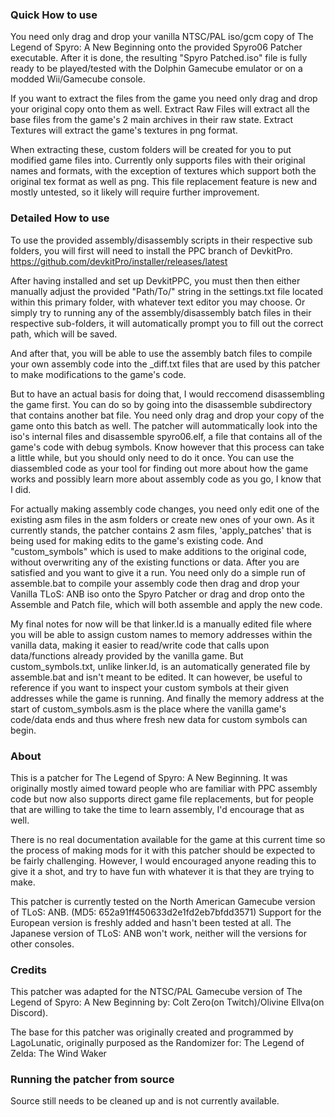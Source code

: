 ### Quick How to use

You need only drag and drop your vanilla NTSC/PAL iso/gcm copy of The Legend of Spyro:
A New Beginning onto the provided Spyro06 Patcher executable. After it is done, the
resulting "Spyro Patched.iso" file is fully ready to be played/tested with the Dolphin
Gamecube emulator or on a modded Wii/Gamecube console.

If you want to extract the files from the game you need only drag and drop your original
copy onto them as well. Extract Raw Files will extract all the base files from the game's
2 main archives in their raw state. Extract Textures will extract the game's textures in png format.

When extracting these, custom folders will be created for you to put modified game files into.
Currently only supports files with their original names and formats, with the exception of textures
which support both the original tex format as well as png. This file replacement feature is new
and mostly untested, so it likely will require further improvement.

### Detailed How to use

To use the provided assembly/disassembly scripts in their respective sub folders, you will first will need
to install the PPC branch of DevkitPro. https://github.com/devkitPro/installer/releases/latest

After having installed and set up DevkitPPC, you must then then either manually adjust the provided "Path/To/"
string in the settings.txt file located within this primary folder, with whatever text editor you may choose.
Or simply try to running any of the assembly/disassembly batch files in their respective sub-folders, it will
automatically prompt you to fill out the correct path, which will be saved.

And after that, you will be able to use the assembly batch files to compile your own assembly code into the
_diff.txt files that are used by this patcher to make modifications to the game's code.

But to have an actual basis for doing that, I would reccomend disassembling the game first. You can do so
by going into the disassemble subdirectory that contains another bat file. You need only drag and drop your
copy of the game onto this batch as well. The patcher will autommatically look into the iso's internal files
and disassemble spyro06.elf, a file that contains all of the game's code with debug symbols. Know however that
this process can take a little while, but you should only need to do it once. You can use the diassembled code
as your tool for finding out more about how the game works and possibly learn more about assembly code as you go,
I know that I did.

For actually making assembly code changes, you need only edit one of the existing asm files in the asm folders
or create new ones of your own. As it currently stands, the patcher contains 2 asm files, 'apply_patches' that
is being used for making edits to the game's existing code. And "custom_symbols" which is used to make additions
to the original code, without overwriting any of the existing functions or data. After you are satisfied and you
want to give it a run. You need only do a simple run of assemble.bat to compile your assembly code then drag and
drop your Vanilla TLoS: ANB iso onto the Spyro Patcher or drag and drop onto the Assemble and Patch file, which
will both assemble and apply the new code.

My final notes for now will be that linker.ld is a manually edited file where you will be able to assign custom names
to memory addresses within the vanilla data, making it easier to read/write code that calls upon data/functions already
provided by the vanilla game. But custom_symbols.txt, unlike linker.ld, is an automatically generated file by assemble.bat
and isn't meant to be edited. It can however, be useful to reference if you want to inspect your custom symbols at their
given addresses while the game is running. And finally the memory address at the start of custom_symbols.asm is the
place where the vanilla game's code/data ends and thus where fresh new data for custom symbols can begin.

### About

This is a patcher for The Legend of Spyro: A New Beginning. It was originally
mostly aimed toward people who are familiar with PPC assembly code but now also
supports direct game file replacements, but for people that are willing to take
the time to learn assembly, I'd encourage that as well.

There is no real documentation available for the game at this current time so
the process of making mods for it with this patcher should be expected to be
fairly challenging. However, I would encouraged anyone reading this to give it
a shot, and try to have fun with whatever it is that they are trying to make.

This patcher is currently tested on the North American Gamecube version of
TLoS: ANB. (MD5: 652a91ff450633d2e1fd2eb7bfdd3571) Support for the European
version is freshly added and hasn't been tested at all. The Japanese version
of TLoS: ANB won't work, neither will the versions for other consoles.

### Credits

This patcher was adapted for the NTSC/PAL Gamecube version of The Legend of Spyro: A New Beginning by:
Colt Zero(on Twitch)/Olivine Ellva(on Discord).

The base for this patcher was originally created and programmed by LagoLunatic, originally purposed
as the Randomizer for: The Legend of Zelda: The Wind Waker

### Running the patcher from source

Source still needs to be cleaned up and is not currently available.

